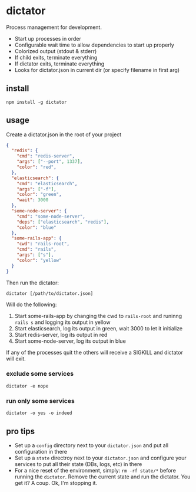 # dictator

Process management for development.

- Start up processes in order
- Configurable wait time to allow dependencies to start up properly
- Colorized output (stdout & stderr)
- If child exits, terminate everything
- If dictator exits, terminate everything
- Looks for dictator.json in current dir (or specify filename in first arg)

## install

    npm install -g dictator

## usage

Create a dictator.json in the root of your project

~~~ json
{
  "redis": {
    "cmd": "redis-server",
    "args": ["--port", 1337],
    "color": "red",
  },
  "elasticsearch": {
    "cmd": "elasticsearch",
    "args": ["-f"],
    "color": "green",
    "wait": 3000
  },
  "some-node-server": {
    "cmd": "some-node-server",
    "deps": ["elasticsearch", "redis"],
    "color": "blue"
  },
  "some-rails-app": {
    "cwd": "rails-root",
    "cmd": "rails",
    "args": ["s"],
    "color": "yellow"
  }
}
~~~

Then run the dictator:

    dictator [/path/to/dictator.json]

Will do the following:

1. Start some-rails-app by changing the cwd to `rails-root` and runinng `rails s`
   and logging its output in yellow
2. Start elasticsearch, log its output in green, wait 3000 to let it initialize
3. Start redis-server, log its output in red
4. Start some-node-server, log its output in blue

If any of the processes quit the others will receive a SIGKILL and dictator will exit.

### exclude some services

    dictator -e nope

### run only some services

    dictator -o yes -o indeed

## pro tips

- Set up a `config` directory next to your `dictator.json` and put all configuration in there
- Set up a `state` directroy next to your `dictator.json` and configure your services
  to put all their state (DBs, logs, etc) in there
- For a nice reset of the environment, simply: `rm -rf state/*` before running the `dictator`.
  Remove the current state and run the dictator. You get it? A coup. Ok, I'm stopping it.
